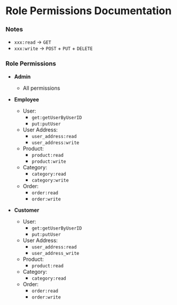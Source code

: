 # Role Permissions Documentation

### Notes

- `xxx:read` -> `GET`
- `xxx:write` -> `POST` + `PUT` + `DELETE`

### Role Permissions

- **Admin**
    - All permissions

- **Employee**
    - User:
        - `get:getUserByUserID`
        - `put:putUser`
    - User Address:
        - `user_address:read`
        - `user_address:write`
    - Product:
        - `product:read`
        - `product:write`
    - Category:
        - `category:read`
        - `category:write`
    - Order:
        - `order:read`
        - `order:write`

- **Customer**
    - User:
        - `get:getUserByUserID`
        - `put:putUser`
    - User Address:
        - `user_address:read`
        - `user_address_write`
    - Product:
        - `product:read`
    - Category:
        - `category:read`
    - Order:
        - `order:read`
        - `order:write`
